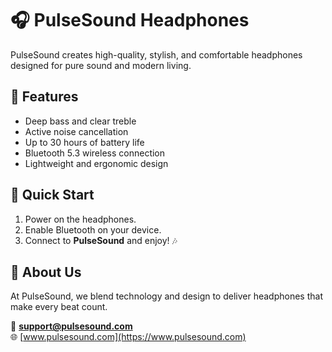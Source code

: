 # 🎧 PulseSound Headphones

PulseSound creates high-quality, stylish, and comfortable headphones designed for pure sound and modern living.

## 🌟 Features

- Deep bass and clear treble
- Active noise cancellation
- Up to 30 hours of battery life
- Bluetooth 5.3 wireless connection
- Lightweight and ergonomic design

## 🚀 Quick Start

1. Power on the headphones.
2. Enable Bluetooth on your device.
3. Connect to **PulseSound** and enjoy! 🎶

## 🏢 About Us

At PulseSound, we blend technology and design to deliver headphones that make every beat count.

📧 **support@pulsesound.com**  
🌐 [www.pulsesound.com](https://www.pulsesound.com)
